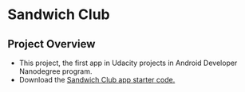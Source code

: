 # Sandwich Club

## Project Overview
* This project, the first app in Udacity projects in Android Developer Nanodegree program.
* Download the [Sandwich Club app starter code.](https://github.com/udacity/sandwich-club-starter-code)
